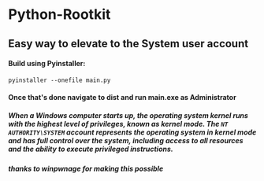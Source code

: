 # Python-Rootkit
## Easy way to elevate to the System user account
#### Build using Pyinstaller:
```
pyinstaller --onefile main.py
```
#### Once that's done navigate to dist and run main.exe as Administrator
##### When a Windows computer starts up, the operating system kernel runs with the highest level of privileges, known as kernel mode. The `NT AUTHORITY\SYSTEM` account represents the operating system in kernel mode and has full control over the system, including access to all resources and the ability to execute privileged instructions.
##### thanks to winpwnage for making this possible
